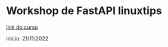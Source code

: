 # Workshop de FastAPI linuxtips

[link do curso](https://www.linuxtips.io/course/criando-site-api-python)

inicio: 21/11/2022